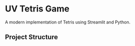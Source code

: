 # UV Tetris Game

A modern implementation of Tetris using Streamlit and Python.

## Project Structure 